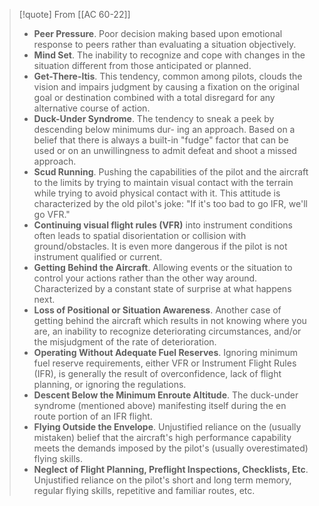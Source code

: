 > [!quote] From [[AC 60-22]]
> - **Peer Pressure**. Poor decision making based upon emotional response to peers rather than evaluating a situation objectively.
> - **Mind Set**. The inability to recognize and cope with changes in the situation different from those anticipated or planned.
> - **Get-There-ltis**. This tendency, common among pilots, clouds the vision and impairs judgment by causing a fixation on the original goal or destination combined with a total disregard for any alternative course of action.
> - **Duck-Under Syndrome**. The tendency to sneak a peek by descending below minimums dur- ing an approach. Based on a belief that there is always a built-in "fudge" factor that can be used or on an unwillingness to admit defeat and shoot a missed approach.
> - **Scud Running**. Pushing the capabilities of the pilot and the aircraft to the limits by trying to maintain visual contact with the terrain while trying to avoid physical contact with it. This attitude is characterized by the old pilot's joke: "If it's too bad to go IFR, we'll go VFR."
> - **Continuing visual flight rules (VFR)** into instrument conditions often leads to spatial disorientation or collision with ground/obstacles. It is even more dangerous if the pilot is not instrument qualified or current.
> - **Getting Behind the Aircraft**. Allowing events or the situation to control your actions rather than the other way around. Characterized by a constant state of surprise at what happens next.
> - **Loss of Positional or Situation Awareness**. Another case of getting behind the aircraft which results in not knowing where you are, an inability to recognize deteriorating circumstances, and/or the misjudgment of the rate of deterioration.
> - **Operating Without Adequate Fuel Reserves**. Ignoring minimum fuel reserve requirements, either VFR or Instrument Flight Rules (IFR), is generally the result of overconfidence, lack of flight planning, or ignoring the regulations.
> - **Descent Below the Minimum Enroute Altitude**. The duck-under syndrome (mentioned above) manifesting itself during the en route portion of an IFR flight.
> - **Flying Outside the Envelope**. Unjustified reliance on the (usually mistaken) belief that the aircraft's high performance capability meets the demands imposed by the pilot's (usually overestimated) flying skills.
> - **Neglect of Flight Planning, Preflight Inspections, Checklists, Etc**. Unjustified reliance on the pilot's short and long term memory, regular flying skills, repetitive and familiar routes, etc.